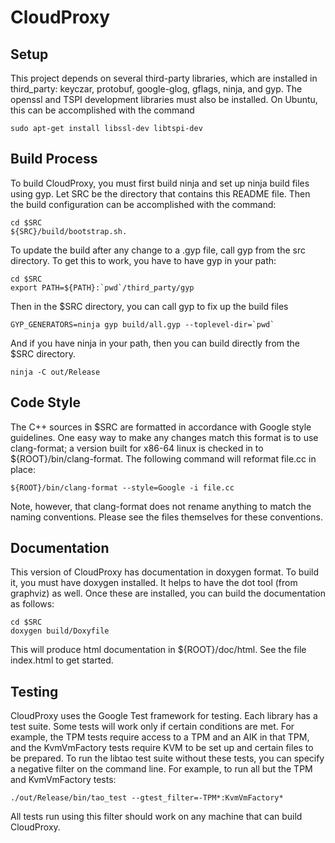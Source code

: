 CloudProxy
==========

Setup
-----

This project depends on several third-party libraries, which are
installed in third_party: keyczar, protobuf, google-glog, gflags,
ninja, and gyp. The openssl and TSPI development libraries must also be
installed. On Ubuntu, this can be accomplished with the command

    sudo apt-get install libssl-dev libtspi-dev


Build Process
-------------

To build CloudProxy, you must first build ninja and set up ninja build
files using gyp. Let SRC be the directory that contains this README
file. Then the build configuration can be accomplished with the
command:

    cd $SRC
    ${SRC}/build/bootstrap.sh.

To update the build after any change to a .gyp file, call gyp from the src
directory. To get this to work, you have to have gyp in your path:

    cd $SRC
    export PATH=${PATH}:`pwd`/third_party/gyp

Then in the $SRC directory, you can call gyp to fix up the build files

    GYP_GENERATORS=ninja gyp build/all.gyp --toplevel-dir=`pwd`

And if you have ninja in your path, then you can build directly from the $SRC
directory.

    ninja -C out/Release


Code Style
----------

The C++ sources in $SRC are formatted in accordance with Google style
guidelines. One easy way to make any changes match this format is to
use clang-format; a version built for x86-64 linux is checked in to
${ROOT}/bin/clang-format. The following command will reformat file.cc
in place:

    ${ROOT}/bin/clang-format --style=Google -i file.cc

Note, however, that clang-format does not rename anything to match the naming
conventions. Please see the files themselves for these conventions.


Documentation
-------------

This version of CloudProxy has documentation in doxygen format. To build it, you
must have doxygen installed. It helps to have the dot tool (from graphviz) as
well. Once these are installed, you can build the documentation as follows:

    cd $SRC
    doxygen build/Doxyfile

This will produce html documentation in ${ROOT}/doc/html. See the file
index.html to get started.


Testing
-------

CloudProxy uses the Google Test framework for testing. Each library has a test
suite. Some tests will work only if certain conditions are met. For example, the
TPM tests require access to a TPM and an AIK in that TPM, and the KvmVmFactory
tests require KVM to be set up and certain files to be prepared. To run the
libtao test suite without these tests, you can specify a negative filter on the
command line. For example, to run all but the TPM and KvmVmFactory tests:

    ./out/Release/bin/tao_test --gtest_filter=-TPM*:KvmVmFactory*

All tests run using this filter should work on any machine that can build
CloudProxy.
